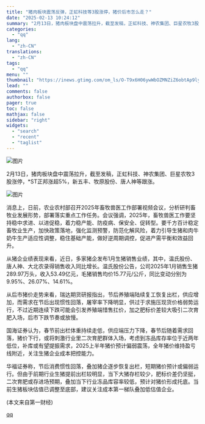 ```yaml
---
title: "猪肉板块震荡反弹，正虹科技等3股涨停，猪价后市怎么走？"
date: "2025-02-13 10:24:12"
summary: "2月13日，猪肉板块盘中震荡拉升，截至发稿，正虹科技、神农集团、巨星农牧3股涨停，*ST正邦涨超5%..."
categories:
  - "qq"
lang:
  - "zh-CN"
translations:
  - "zh-CN"
tags:
  - "qq"
menu: ""
thumbnail: "https://inews.gtimg.com/om_ls/O-T9x6H06ywWbOZMNZiZ6obtAp9lyiGXU8HbhOAa19c8gAA_640360/0"
lead: ""
comments: false
authorbox: false
pager: true
toc: false
mathjax: false
sidebar: "right"
widgets:
  - "search"
  - "recent"
  - "taglist"
---
```


![图片](https://inews.gtimg.com/om_bt/OkgantEQIXPc5Js_zWB7tREshGBzRmTTPZ2iTM4O5omioAA/641)

2月13日，猪肉板块盘中震荡拉升，截至发稿，正虹科技、神农集团、巨星农牧3股涨停，\*ST正邦涨超5%，新五丰、牧原股份、唐人神等跟涨。

![图片](https://inews.gtimg.com/om_bt/OywUMNhHjhkNhLOfKohWK2OvHzlgOq0nrsCJIMAJRHN9AAA/641)

消息上，日前，农业农村部召开2025年畜牧兽医工作部署视频会议，分析研判畜牧业发展形势，部署落实重点工作任务。会议强调，2025年，畜牧兽医工作要坚持稳中求进、以进促稳，着力稳产能、防疫病、保安全、促转型。要千方百计稳定畜牧业生产，加快政策落地，强化监测预警，防范化解风险，着力引导生猪和肉牛奶牛生产适应性调整，稳住基础产能，做好逆周期调控，促进产需平衡和效益回升。

从猪企业绩表现来看，近日，多家猪企发布1月生猪销售业绩，其中，温氏股份、唐人神、大北农录得销售收入同比增长。温氏股份公告，公司2025年1月销售生猪289.97万头，收入53.49亿元，毛猪销售均价15.77元/公斤，同比变动分别为9.95%、26.07%、14.61%。

从后市猪价走势来看，瑞达期货研报指出，节后养殖端陆续复工恢复出栏，供应增加，而需求在节后出现惯性回落，屠宰率下降明显，供过于求施压现货价格弱势运行，不过近期连续下跌可能会引发养殖端惜售扛价，加之肥标价差较大吸引二次育肥入场，后市下跌节奏或放慢。

国海证券认为，春节前出栏体重持续走低，供应端压力下降，春节后随着需求回落，猪价下行，或将刺激行业里二次育肥群体入场，考虑到冻品库存率位于近两年低位，补库或有望提振需求，2025上半年猪价预计偏弱震荡，全年猪价维持盈亏线附近，关注生猪企业成本把控能力。

华福证券称，节后消费惯性回落，叠加猪企逐步恢复出栏，短期猪价预计或偏弱运行。但由于前期行业生猪提前出栏较明显，当下大猪存栏较少，肥标价差仍坚挺，二次育肥或存进场预期，叠加当下行业冻品库容率较低，预计对猪价形成托底。当前生猪板块估值已调整至底部，建议关注成本第一梯队叠加低估值企业。

 (本文来自第一财经)

[qq](https://new.qq.com/rain/a/20250213A02L6Z00)
